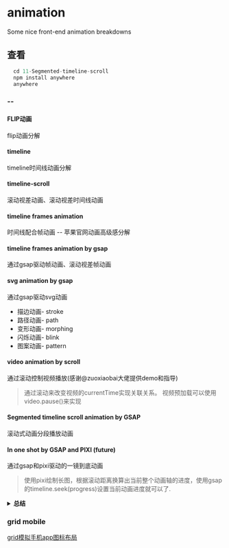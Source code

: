 # animation

Some nice front-end animation breakdowns

## 查看
  
  ```js
    cd 11-Segmented-timeline-scroll
    npm install anywhere
    anywhere
  ```

### --

#### FLIP动画

flip动画分解

#### timeline

timeline时间线动画分解

#### timeline-scroll

滚动视差动画、滚动视差时间线动画

#### timeline frames animation

时间线配合帧动画 --  苹果官网动画高级感分解

#### timeline frames animation by gsap

通过gsap驱动帧动画、滚动视差帧动画

#### svg animation by gsap 

通过gsap驱动svg动画

- 描边动画- stroke
- 路径动画- path
- 变形动画- morphing 
- 闪烁动画- blink 
- 图案动画- pattern

#### video animation by scroll

通过滚动控制视频播放(感谢@zuoxiaobai大佬提供demo和指导)
> 通过滚动来改变视频的currentTime实现关联关系。
> 视频预加载可以使用 video.pause()来实现

#### Segmented timeline scroll animation by GSAP 

滚动式动画分段播放动画

#### In one shot by GSAP and PIXI (future)

通过gsap和pixi驱动的一镜到底动画

> 使用pixi绘制长图，根据滚动距离换算出当前整个动画轴的进度，使用gsap的timeline.seek(progress)设置当前动画进度就可以了.

<details><summary><b>总结</b></summary>

动画组成因素：

1. pixi绘制长图
2. 监听滚动距离，设置pixi.stage.position为滑动距离，达到镜头移动效果
3. 初始化timeline，设置多个动画，包含每个动画的起始时间，动画时长
4. timeline时间轴(gsap为时间单位)和滚动距离轴等比，使用map函数换算同一单位 -- map函数在 **5-Scroll-TimeLine**章节有具体实现和说明
5. 根据滚动距离计算当前timeline播放进度，使用timeline.seek(progress)设置当前动画进度

</details>

### grid mobile

[grid模拟手机app图标布局](/13-grid-mobile/)